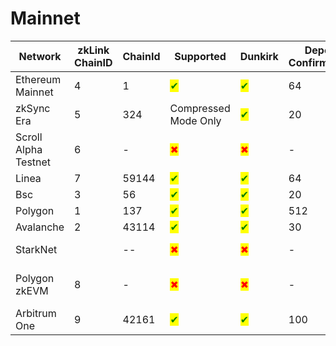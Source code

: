 # Mainnet

<table data-full-width="false"><thead><tr><th width="133">Network</th><th width="86">zkLink ChainID</th><th width="84">ChainId</th><th width="130">Supported</th><th width="93">Dunkirk</th><th width="97">Deposit Confirmations</th><th>Comment</th></tr></thead><tbody><tr><td>Ethereum Mainnet</td><td>4</td><td>1</td><td><mark style="color:green;">✔</mark></td><td><mark style="color:green;">✔</mark></td><td>64</td><td>--</td></tr><tr><td>zkSync Era</td><td>5</td><td>324</td><td>Compressed Mode Only</td><td><mark style="color:green;">✔</mark></td><td>20</td><td>--</td></tr><tr><td>Scroll Alpha Testnet</td><td>6</td><td>-</td><td><mark style="color:red;">✖</mark></td><td><mark style="color:red;">✖</mark></td><td>-</td><td>Lack of support for Sha2-256</td></tr><tr><td>Linea</td><td>7</td><td>59144</td><td><mark style="color:green;">✔</mark></td><td><mark style="color:green;">✔</mark></td><td>64</td><td>--</td></tr><tr><td>Bsc</td><td>3</td><td>56</td><td><mark style="color:green;">✔</mark></td><td><mark style="color:green;">✔</mark></td><td>20</td><td>--</td></tr><tr><td>Polygon</td><td>1</td><td>137</td><td><mark style="color:green;">✔</mark></td><td><mark style="color:green;">✔</mark></td><td>512</td><td>--</td></tr><tr><td>Avalanche</td><td>2</td><td>43114</td><td><mark style="color:green;">✔</mark></td><td><mark style="color:green;">✔</mark></td><td>30</td><td>--</td></tr><tr><td>StarkNet</td><td></td><td>--</td><td><mark style="color:red;">✖</mark></td><td><mark style="color:red;">✖</mark></td><td>-</td><td>Under development</td></tr><tr><td>Polygon zkEVM</td><td>8</td><td>-</td><td><mark style="color:red;">✖</mark></td><td><mark style="color:red;">✖</mark></td><td>-</td><td>Lack of support for Sha2-256</td></tr><tr><td>Arbitrum One</td><td>9</td><td>42161</td><td><mark style="color:green;">✔</mark></td><td><mark style="color:green;">✔</mark></td><td>100</td><td>--</td></tr></tbody></table>
